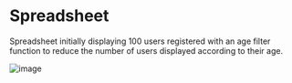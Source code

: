# Spreadsheet
Spreadsheet initially displaying 100 users registered with an age filter function to reduce the number of users displayed according to their age.


![image](https://user-images.githubusercontent.com/96065240/169651941-2e4c01c5-4ba1-4354-b296-ddb60ef8c09f.png)
